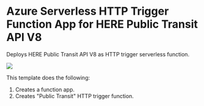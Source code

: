 # Azure Serverless HTTP Trigger Function App for HERE Public Transit API V8

Deploys HERE Public Transit API V8 as  HTTP trigger serverless function.

<a href="https://portal.azure.com/#create/Microsoft.Template/uri/https%3A%2F%2Fraw.githubusercontent.com%2Fheremaps%2Fhere-azure-serverless%2Fmaster%2FarmTemplates%2F110-hlsARMTemplateServerlessFunctionPublicTransit%2Fazuredeploy.json" target="_blank">
    <img src="http://azuredeploy.net/deploybutton.png"/>
</a>

This template does the following:
  1. Creates a function app.
  2. Creates "Public Transit" HTTP trigger function.

